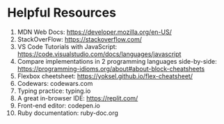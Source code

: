 # Helpful Resources
  
1. MDN Web Docs: https://developer.mozilla.org/en-US/  
2. StackOverFlow: https://stackoverflow.com/  
3. VS Code Tutorials with JavaScript: https://code.visualstudio.com/docs/languages/javascript  
4. Compare implementations in 2 programming languages side-by-side: https://programming-idioms.org/about#about-block-cheatsheets  
5. Flexbox cheetsheet: https://yoksel.github.io/flex-cheatsheet/  
6. Codewars: codewars.com  
7. Typing practice: typing.io  
8. A great in-browser IDE: https://replit.com/  
9. Front-end editor: codepen.io  
10. Ruby documentation: ruby-doc.org